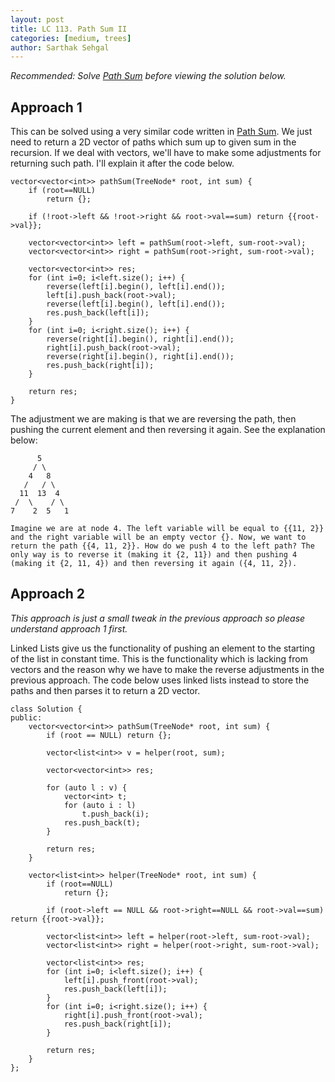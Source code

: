 ```yaml
---
layout: post
title: LC 113. Path Sum II
categories: [medium, trees]
author: Sarthak Sehgal
---
```

_Recommended: Solve [Path Sum](https://sarthak-sehgal.github.io/leetcode101/lc112/) before viewing the solution below._

## Approach 1
This can be solved using a very similar code written in [Path Sum](https://sarthak-sehgal.github.io/leetcode101/lc112/). We just need to return a 2D vector of paths which sum up to given sum in the recursion. If we deal with vectors, we'll have to make some adjustments for returning such path. I'll explain it after the code below.

```
vector<vector<int>> pathSum(TreeNode* root, int sum) {
    if (root==NULL)
        return {};
    
    if (!root->left && !root->right && root->val==sum) return {{root->val}};
    
    vector<vector<int>> left = pathSum(root->left, sum-root->val);
    vector<vector<int>> right = pathSum(root->right, sum-root->val);
    
    vector<vector<int>> res;
    for (int i=0; i<left.size(); i++) {
        reverse(left[i].begin(), left[i].end());
        left[i].push_back(root->val);
        reverse(left[i].begin(), left[i].end());
        res.push_back(left[i]);
    }
    for (int i=0; i<right.size(); i++) {
        reverse(right[i].begin(), right[i].end());
        right[i].push_back(root->val);
        reverse(right[i].begin(), right[i].end());
        res.push_back(right[i]);
    }
    
    return res;
}
```

The adjustment we are making is that we are reversing the path, then pushing the current element and then reversing it again. See the explanation below:
```
      5
     / \
    4   8
   /   / \
  11  13  4
 /  \    / \
7    2  5   1

Imagine we are at node 4. The left variable will be equal to {{11, 2}} and the right variable will be an empty vector {}. Now, we want to return the path {{4, 11, 2}}. How do we push 4 to the left path? The only way is to reverse it (making it {2, 11}) and then pushing 4 (making it {2, 11, 4}) and then reversing it again ({4, 11, 2}).
```

## Approach 2
_This approach is just a small tweak in the previous approach so please understand approach 1 first._

Linked Lists give us the functionality of pushing an element to the starting of the list in constant time. This is the functionality which is lacking from vectors and the reason why we have to make the reverse adjustments in the previous approach. The code below uses linked lists instead to store the paths and then parses it to return a 2D vector.

```
class Solution {
public:
    vector<vector<int>> pathSum(TreeNode* root, int sum) {
        if (root == NULL) return {};
        
        vector<list<int>> v = helper(root, sum);
        
        vector<vector<int>> res;
        
        for (auto l : v) {
            vector<int> t;
            for (auto i : l)
                t.push_back(i);
            res.push_back(t);
        }
        
        return res;
    }
    
    vector<list<int>> helper(TreeNode* root, int sum) {
        if (root==NULL)
            return {};
        
        if (root->left == NULL && root->right==NULL && root->val==sum) return {{root->val}};
        
        vector<list<int>> left = helper(root->left, sum-root->val);
        vector<list<int>> right = helper(root->right, sum-root->val);
        
        vector<list<int>> res;
        for (int i=0; i<left.size(); i++) {
            left[i].push_front(root->val);
            res.push_back(left[i]);
        }
        for (int i=0; i<right.size(); i++) {
            right[i].push_front(root->val);
            res.push_back(right[i]);
        }
        
        return res;
    }
};
```